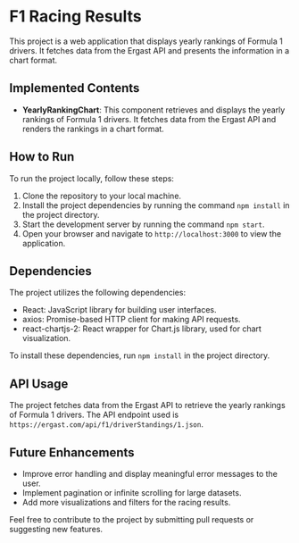 # F1 Racing Results

This project is a web application that displays yearly rankings of Formula 1 drivers. It fetches data from the Ergast API and presents the information in a chart format.

## Implemented Contents

- **YearlyRankingChart**: This component retrieves and displays the yearly rankings of Formula 1 drivers. It fetches data from the Ergast API and renders the rankings in a chart format.

## How to Run

To run the project locally, follow these steps:

1. Clone the repository to your local machine.
2. Install the project dependencies by running the command `npm install` in the project directory.
3. Start the development server by running the command `npm start`.
4. Open your browser and navigate to `http://localhost:3000` to view the application.

## Dependencies

The project utilizes the following dependencies:

- React: JavaScript library for building user interfaces.
- axios: Promise-based HTTP client for making API requests.
- react-chartjs-2: React wrapper for Chart.js library, used for chart visualization.

To install these dependencies, run `npm install` in the project directory.

## API Usage

The project fetches data from the Ergast API to retrieve the yearly rankings of Formula 1 drivers. The API endpoint used is `https://ergast.com/api/f1/driverStandings/1.json`.

## Future Enhancements

- Improve error handling and display meaningful error messages to the user.
- Implement pagination or infinite scrolling for large datasets.
- Add more visualizations and filters for the racing results.

Feel free to contribute to the project by submitting pull requests or suggesting new features.

